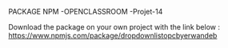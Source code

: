 PACKAGE NPM -OPENCLASSROOM 
-Projet-14

Download the package on your own project with the link below :
https://www.npmjs.com/package/dropdownlistopcbyerwandeb
